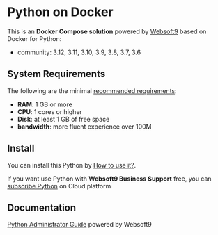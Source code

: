# Python on Docker  

This is an **Docker Compose solution** powered by [Websoft9](https://www.websoft9.com) based on Docker for Python:


 - community:  3.12, 3.11, 3.10, 3.9, 3.8, 3.7, 3.6


## System Requirements

The following are the minimal [recommended requirements](https://www.python.org/):

* **RAM**: 1 GB or more
* **CPU**: 1 cores or higher
* **Disk**: at least 1 GB of free space
* **bandwidth**: more fluent experience over 100M  

## Install

You can install this Python by [How to use it?](https://github.com/Websoft9/docker-library#how-to-use-it).   

If you want use Python with **Websoft9 Business Support** free, you can [subscribe Python](https://www.websoft9.com/apps) on Cloud platform

## Documentation

[Python Administrator Guide](https://support.websoft9.com/docs/python) powered by Websoft9